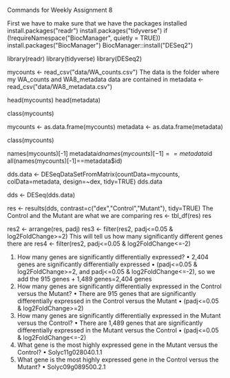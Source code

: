 Commands for Weekly Assignment 8

First we have to make sure that we have the packages installed
install.packages("readr")
install.packages("tidyverse")
if (!requireNamespace("BiocManager", quietly = TRUE)) install.packages("BiocManager") 
BiocManager::install("DESeq2")


library(readr)
library(tidyverse)
library(DESeq2)


mycounts <- read_csv("data/WA_counts.csv")        The data is the folder where my WA_counts and WA8_metadata data are contained in
metadata <- read_csv("data/WA8_metadata.csv")


head(mycounts)
head(metadata)

class(mycounts)

mycounts <- as.data.frame(mycounts)
metadata <- as.data.frame(metadata)

class(mycounts)

names(mycounts)[-1]
metadata$id
names(mycounts)[-1]==metadata$id
all(names(mycounts)[-1]==metadata$id)

dds.data <- DESeqDataSetFromMatrix(countData=mycounts, 
                                   colData=metadata, 
                                   design=~dex, 
                                   tidy=TRUE)
dds.data

dds <- DESeq(dds.data)


res <- results(dds, contrast=c("dex","Control","Mutant"), tidy=TRUE)        The Control and the Mutant are what we are comparing
res <- tbl_df(res)
res

res2 <- arrange(res, padj)
res3 <- filter(res2, padj<=0.05 & log2FoldChange>=2)      This will tell us how many significantly different genes there are
res4 <- filter(res2, padj<=0.05 & log2FoldChange<=-2)



1.	How many genes are significantly differentially expressed?
•	2,404  genes are significantly differentially expressed
•	(padj<=0.05 & log2FoldChange>=2, and padj<=0.05 & log2FoldChange<=-2), so we add the 915 genes + 1,489 genes=2,404 genes
2.	How many genes are significantly differentially expressed in the Control versus the Mutant?
•	There are 915 genes that are significantly differentially expressed in the Control versus the Mutant
•	(padj<=0.05 & log2FoldChange>=2)
3.	How many genes are significantly differentially expressed in the Mutant versus the Control?
•	There are 1,489 genes that are significantly differentially expressed in the Mutant versus the Control
•	(padj<=0.05 & log2FoldChange<=-2)
4.	What gene is the most highly expressed gene in the Mutant versus the Control?
•	Solyc11g028040.1.1
5.	What gene is the most highly expressed gene in the Control versus the Mutant?
•	Solyc09g089500.2.1
